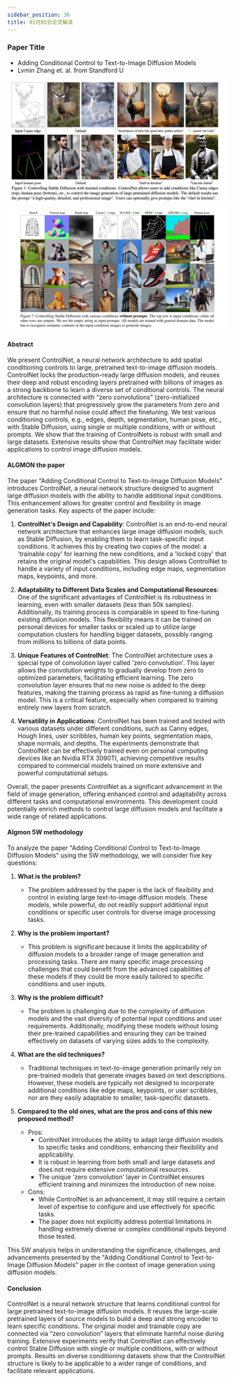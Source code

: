 ```yaml
---
sidebar_position: 36
title: 01月02日论文解读
---
```


### Paper Title
* Adding Conditional Control to Text-to-Image Diffusion Models
* Lvmin Zhang et. al. from Standford U

![](./20240102/../20230102/fig.1.png)

![](./20240102/../20230102/fig.7.png)

#### Abstract
We present ControlNet, a neural network architecture to add spatial conditioning controls to large, pretrained text-to-image diffusion models. ControlNet locks the production-ready large diffusion models, and reuses their deep and robust encoding layers pretrained with billions of images as a strong backbone to learn a diverse set of conditional controls. The neural architecture is connected with “zero convolutions” (zero-initialized convolution layers) that progressively grow the parameters from zero and ensure that no harmful noise could affect the finetuning. We test various conditioning controls, e.g., edges, depth, segmentation, human pose, etc., with Stable Diffusion, using single or multiple conditions, with or without prompts. We show that the training of ControlNets is robust with small and large datasets. Extensive results show that ControlNet may facilitate wider applications to control image diffusion models.

#### ALGMON the paper
The paper "Adding Conditional Control to Text-to-Image Diffusion Models" introduces ControlNet, a neural network structure designed to augment large diffusion models with the ability to handle additional input conditions. This enhancement allows for greater control and flexibility in image generation tasks. Key aspects of the paper include:

1. **ControlNet's Design and Capability**: ControlNet is an end-to-end neural network architecture that enhances large image diffusion models, such as Stable Diffusion, by enabling them to learn task-specific input conditions. It achieves this by creating two copies of the model: a 'trainable copy' for learning the new conditions, and a 'locked copy' that retains the original model's capabilities. This design allows ControlNet to handle a variety of input conditions, including edge maps, segmentation maps, keypoints, and more.

2. **Adaptability to Different Data Scales and Computational Resources**: One of the significant advantages of ControlNet is its robustness in learning, even with smaller datasets (less than 50k samples). Additionally, its training process is comparable in speed to fine-tuning existing diffusion models. This flexibility means it can be trained on personal devices for smaller tasks or scaled up to utilize large computation clusters for handling bigger datasets, possibly ranging from millions to billions of data points.

3. **Unique Features of ControlNet**: The ControlNet architecture uses a special type of convolution layer called 'zero convolution'. This layer allows the convolution weights to gradually develop from zero to optimized parameters, facilitating efficient learning. The zero convolution layer ensures that no new noise is added to the deep features, making the training process as rapid as fine-tuning a diffusion model. This is a critical feature, especially when compared to training entirely new layers from scratch.

4. **Versatility in Applications**: ControlNet has been trained and tested with various datasets under different conditions, such as Canny edges, Hough lines, user scribbles, human key points, segmentation maps, shape normals, and depths. The experiments demonstrate that ControlNet can be effectively trained even on personal computing devices like an Nvidia RTX 3090TI, achieving competitive results compared to commercial models trained on more extensive and powerful computational setups.

Overall, the paper presents ControlNet as a significant advancement in the field of image generation, offering enhanced control and adaptability across different tasks and computational environments. This development could potentially enrich methods to control large diffusion models and facilitate a wide range of related applications.

#### Algmon 5W methodology
To analyze the paper "Adding Conditional Control to Text-to-Image Diffusion Models" using the 5W methodology, we will consider five key questions:

1. **What is the problem?**
   - The problem addressed by the paper is the lack of flexibility and control in existing large text-to-image diffusion models. These models, while powerful, do not readily support additional input conditions or specific user controls for diverse image processing tasks.

2. **Why is the problem important?**
   - This problem is significant because it limits the applicability of diffusion models to a broader range of image generation and processing tasks. There are many specific image processing challenges that could benefit from the advanced capabilities of these models if they could be more easily tailored to specific conditions and user inputs.

3. **Why is the problem difficult?**
   - The problem is challenging due to the complexity of diffusion models and the vast diversity of potential input conditions and user requirements. Additionally, modifying these models without losing their pre-trained capabilities and ensuring they can be trained effectively on datasets of varying sizes adds to the complexity.

4. **What are the old techniques?**
   - Traditional techniques in text-to-image generation primarily rely on pre-trained models that generate images based on text descriptions. However, these models are typically not designed to incorporate additional conditions like edge maps, keypoints, or user scribbles, nor are they easily adaptable to smaller, task-specific datasets.

5. **Compared to the old ones, what are the pros and cons of this new proposed method?**
   - Pros:
     - ControlNet introduces the ability to adapt large diffusion models to specific tasks and conditions, enhancing their flexibility and applicability.
     - It is robust in learning from both small and large datasets and does not require extensive computational resources.
     - The unique 'zero convolution' layer in ControlNet ensures efficient training and minimizes the introduction of new noise.
   - Cons:
     - While ControlNet is an advancement, it may still require a certain level of expertise to configure and use effectively for specific tasks.
     - The paper does not explicitly address potential limitations in handling extremely diverse or complex conditional inputs beyond those tested.

This 5W analysis helps in understanding the significance, challenges, and advancements presented by the "Adding Conditional Control to Text-to-Image Diffusion Models" paper in the context of image generation using diffusion models.

#### Conclusion
ControlNet is a neural network structure that learns conditional control for large pretrained text-to-image diffusion models. It reuses the large-scale pretrained layers of source models to build a deep and strong encoder to learn specific conditions. The original model and trainable copy are connected via “zero convolution” layers that eliminate harmful noise during training. Extensive experiments verify that ControlNet can effectively control Stable Diffusion with single or multiple conditions, with or without prompts. Results on diverse conditioning datasets show that the ControlNet structure is likely to be applicable to a wider range of conditions, and facilitate relevant applications.